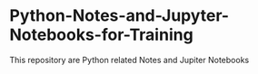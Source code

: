 # Python-Notes-and-Jupyter-Notebooks-for-Training
This repository are Python related Notes and Jupiter Notebooks

